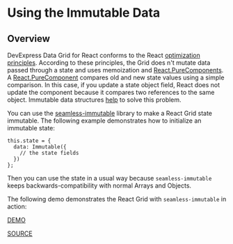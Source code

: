 # Using the Immutable Data

## Overview

DevExpress Data Grid for React conforms to the React [optimization principles](https://facebook.github.io/react/docs/optimizing-performance.html). According to these principles, the Grid does n't mutate data passed through a state and uses memoization and [React.PureComponents](https://facebook.github.io/react/docs/react-api.html#react.purecomponent). A [React.PureComponent](https://facebook.github.io/react/docs/react-api.html#react.purecomponent) compares old and new state values using a simple comparison. In this case, if you update a state object field, React does not update the component because it compares two references to the same object. Immutable data structures [help](https://facebook.github.io/react/docs/optimizing-performance.html#the-power-of-not-mutating-data) to solve this problem.

You can use the [seamless-immutable](https://github.com/rtfeldman/seamless-immutable) library to make a React Grid state immutable.
The following example demonstrates how to initialize an immutable state:

    this.state = {
      data: Immutable({
        // the state fields
      })
    };

Then you can use the state in a usual way because `seamless-immutable` keeps backwards-compatibility with normal Arrays and Objects.

The following demo demonstrates the React Grid with `seamless-immutable` in action:

[DEMO](http://devexpress.github.io/devextreme-reactive/react/grid/demos/#/immutability/seamless-immutable)

[SOURCE](https://github.com/DevExpress/devextreme-reactive/tree/master/packages/dx-react-demos/src/bootstrap3/immutability/seamless-immutable.jsx)
